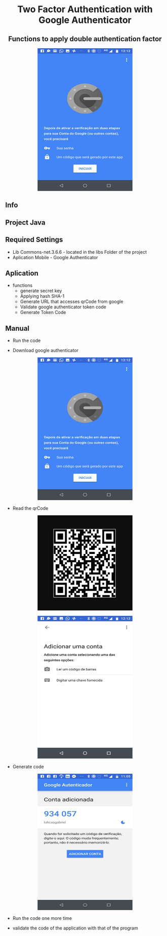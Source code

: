 <h1 align="center">Two Factor Authentication with Google Authenticator</h1>

<h2 align="center">Functions to apply double authentication factor</h2>
<p align="center">
  <img src="TwoFactorAuthenticator/images/image1.png" width="300" height="450" title="hover text">
</p>  

## Info

 ## Project Java
  
 ## Required Settings
 
 - Lib Commons-net.3.6.6 - located in the libs Folder of the project
 - Aplication Mobile - Google Authenticator
 
 
 ## Aplication
 
 - functions
   - generate secret key
   - Applying hash SHA-1
   - Generate URL that accesses qrCode from google
   - Validate google authenticator token code
   - Generate Token Code
   
   
   
 ## Manual
 
 - Run the code 

 - Download google authenticator
 
<p align="center">
  <img src="TwoFactorAuthenticator/images/image1.png" width="300" height="450" title="hover text">
</p>  

 - Read the qrCode
 
 <p align="center">
  <img src="TwoFactorAuthenticator/images/imageqr.PNG" width="300" height="300" title="hover text">
</p> 
<p align="center">
  <img src="TwoFactorAuthenticator/images/image2.png" width="300" height="450" title="hover text">
</p>  

 - Generate code
 
 <p align="center">
   <img src="TwoFactorAuthenticator/images/imagenew.png" width="300" height="430" title="hover text">
 </p>
 
 - Run the code one more time
 
 - validate the code of the application with that of the program

 

 
 
 
 
 
 
